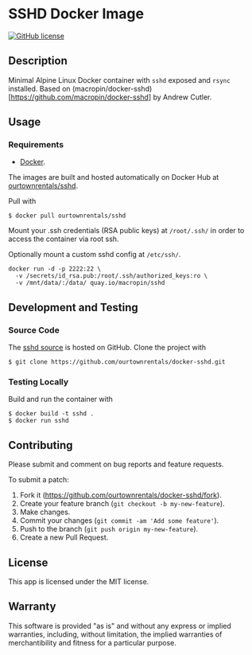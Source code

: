 # SSHD Docker Image

[![GitHub license](https://img.shields.io/github/license/ourtownrentals/docker-sshd.svg)](./LICENSE.txt)

## Description

Minimal Alpine Linux Docker container
with `sshd` exposed and `rsync` installed.
Based on (macropin/docker-sshd)[https://github.com/macropin/docker-sshd]
by Andrew Cutler.

## Usage

### Requirements

- [Docker].

The images are built and hosted automatically on Docker Hub
at [ourtownrentals/sshd].

Pull with

```
$ docker pull ourtownrentals/sshd
```

Mount your .ssh credentials (RSA public keys) at `/root/.ssh/`
in order to access the container via root ssh.

Optionally mount a custom sshd config at `/etc/ssh/`.

```
docker run -d -p 2222:22 \
  -v /secrets/id_rsa.pub:/root/.ssh/authorized_keys:ro \
  -v /mnt/data/:/data/ quay.io/macropin/sshd
```

[Docker]: https://www.docker.com/
[ourtownrentals/sshd]: https://hub.docker.com/r/ourtownrentals/sshd/

## Development and Testing

### Source Code

The [sshd source] is hosted on GitHub.
Clone the project with

```
$ git clone https://github.com/ourtownrentals/docker-sshd.git
```

[sshd source]: https://github.com/ourtownrentals/docker-sshd

### Testing Locally

Build and run the container with

```
$ docker build -t sshd .
$ docker run sshd
```

## Contributing

Please submit and comment on bug reports and feature requests.

To submit a patch:

1. Fork it (https://github.com/ourtownrentals/docker-sshd/fork).
2. Create your feature branch (`git checkout -b my-new-feature`).
3. Make changes.
4. Commit your changes (`git commit -am 'Add some feature'`).
5. Push to the branch (`git push origin my-new-feature`).
6. Create a new Pull Request.

## License

This app is licensed under the MIT license.

## Warranty

This software is provided "as is" and without any express or
implied warranties, including, without limitation, the implied
warranties of merchantibility and fitness for a particular
purpose.
